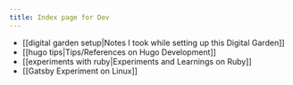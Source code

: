 ```yaml
---
title: Index page for Dev
---
```


- [[digital garden setup|Notes I took while setting up this Digital Garden]] 
- [[hugo tips|Tips/References on Hugo Development]] 
- [[experiments with ruby|Experiments and Learnings on Ruby]]
- [[Gatsby Experiment on Linux]]